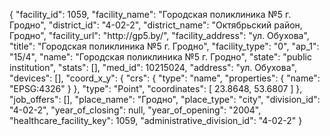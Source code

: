 {
    "facility_id": 1059,
    "facility_name": "Городская поликлиника №5 г. Гродно",
    "district_id": "4-02-2",
    "district_name": "Октябрьский район, Гродно",
    "facility_url": "http:\/\/gp5.by\/",
    "facility_address": "ул. Обухова",
    "title": "Городская поликлиника №5 г. Гродно",
    "facility_type": "0",
    "ap_1": "15\/4",
    "name": "Городская поликлиника №5 г. Гродно",
    "state": "public institution",
    "stats": [],
    "med_id": 10215024,
    "address": "ул. Обухова",
    "devices": [],
    "coord_x_y": {
        "crs": {
            "type": "name",
            "properties": {
                "name": "EPSG:4326"
            }
        },
        "type": "Point",
        "coordinates": [
            23.8648,
            53.6807
        ]
    },
    "job_offers": [],
    "place_name": "Гродно",
    "place_type": "city",
    "division_id": "4-02-2",
    "year_of_closing": null,
    "year_of_opening": "2004",
    "healthcare_facility_key": 1059,
    "administrative_division_id": "4-02-2"
}